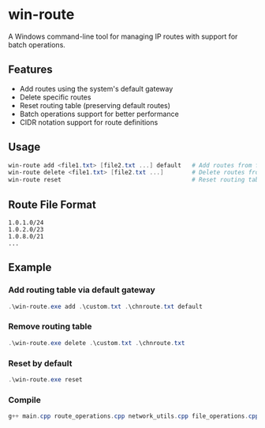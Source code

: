 # win-route

A Windows command-line tool for managing IP routes with support for batch operations.

## Features

- Add routes using the system's default gateway
- Delete specific routes
- Reset routing table (preserving default routes)
- Batch operations support for better performance
- CIDR notation support for route definitions

## Usage

```powershell
win-route add <file1.txt> [file2.txt ...] default   # Add routes from files using default gateway
win-route delete <file1.txt> [file2.txt ...]        # Delete routes from files
win-route reset                                     # Reset routing table
```

## Route File Format

```plaintext
1.0.1.0/24
1.0.2.0/23
1.0.8.0/21
...
```

## Example

### Add routing table via default gateway

```powershell
.\win-route.exe add .\custom.txt .\chnroute.txt default
```

### Remove routing table

```powershell
.\win-route.exe delete .\custom.txt .\chnroute.txt
```

### Reset by default

```powershell
.\win-route.exe reset
```

### Compile

```powershell
g++ main.cpp route_operations.cpp network_utils.cpp file_operations.cpp -o win-route.exe -liphlpapi -lws2_32
```

